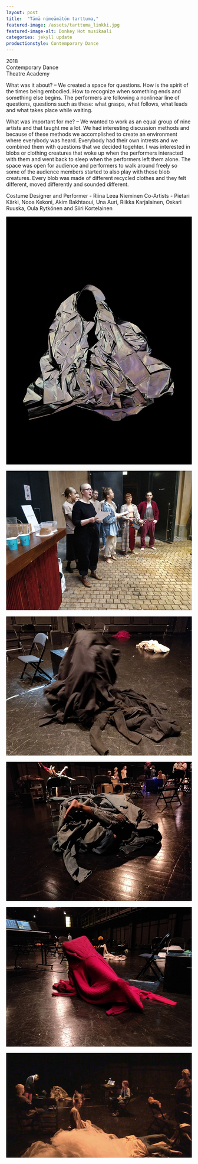 ```yaml
---
layout: post
title:  "Tämä nimeämätön tarttuma,"
featured-image: /assets/tarttuma_linkki.jpg
featured-image-alt: Donkey Hot musikaali 
categories: jekyll update
productionstyle: Contemporary Dance
---
```

  2018  
  Contemporary Dance  
  Theatre Academy
  <br/>

<div class="post-text-alone">  
  What was it about? – We created a space for questions. How is the spirit of the times being embodied. How to recognize when something ends and something else begins. The performers are following a nonlinear line of questions, questions such as these: what grasps, what follows, what leads and what takes place while waiting.
<p></p> 
  What was important for me? – We wanted to work as an equal group of nine artists and that taught me a lot. We had interesting discussion methods and because of these methods we accomplished to create an environment where everybody was heard. Everybody had their own intrests and we combined them with questions that we decided togehter. I was interested in blobs or clothing creatures that woke up when the performers interacted with them and went back to sleep when the performers left them alone. The space was open for audience and performers to walk around freely so some of the audience members started to also play with these blob creatures. Every blob was made of different recycled clothes and they felt different, moved differently and sounded different.
<p></p> 
</div>
  Costume Designer and Performer - Riina Leea Nieminen  
  Co-Artists - Pietari Kärki, Nooa Kekoni, Akim Bakhtaoui, Una Auri,  
  Riikka Karjalainen, Oskari Ruuska, Oula Rytkönen and Siiri Kortelainen

![alt text](/assets/projects/tarttuma1.jpg)

![alt text](/assets/projects/tarttuma2.jpg)

![alt text](/assets/projects/tarttuma3.jpg)

![alt text](/assets/projects/tarttuma4.jpg)

![alt text](/assets/projects/tarttuma5.jpg)

![alt text](/assets/projects/tarttuma6.jpg)